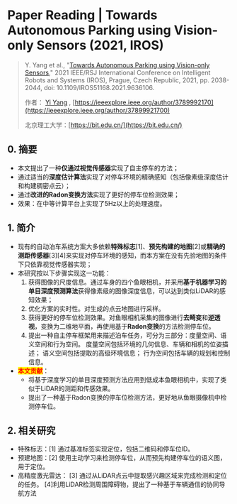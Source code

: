# Paper Reading | Towards Autonomous Parking using Vision-only Sensors (2021, IROS)

> Y. Yang et al., "[Towards Autonomous Parking using Vision-only Sensors](https://ieeexplore.ieee.org/document/9636106)," 2021 IEEE/RSJ International Conference on Intelligent Robots and Systems (IROS), Prague, Czech Republic, 2021, pp. 2038-2044, doi: 10.1109/IROS51168.2021.9636106.
>
> 作者： [Yi Yang](https://ieeexplore.ieee.org/author/37899921700) , [https://ieeexplore.ieee.org/author/3789992170](https://ieeexplore.ieee.org/author/37899921700)
>
> 北京理工大学：[https://bit.edu.cn/](https://bit.edu.cn/)

## 0. 摘要

* 本文提出了一种**仅通过视觉传感器**实现了自主停车的方法；
* 通过适当的**深度估计算法**实现了对停车环境的精确感知（包括像素级深度估计和构建稠密点云）；
* 通过**改进的Radon变换方法**实现了更好的停车位检测效果；
* 效果：在中等计算平台上实现了5Hz以上的处理速度。

## 1. 简介

* 现有的自动泊车系统方案大多依赖**特殊标志**\[1]、**预先构建的地图**\[2]或**精确的测距传感器**\[3]\[4]来实现对停车环境的感知，而本方案在没有先验地图的条件下只依靠视觉传感器实现；
* 本研究按以下步骤实现这一功能：
  1. 获得图像的尺度信息。通过车身的四个鱼眼相机，并采用**基于机器学习的单目深度预测算法**获得像素级的图像深度信息，可以达到类似LiDAR的感知效果；
  2. 优化方案的实时性。对生成的点云地图进行采样。
  3. 获得更好的停车位检测效果。对鱼眼相机采集的图像进行**去畸变**和**逆透视**，变换为二维地平面，再使用基于**Radon变换**的方法检测停车位。
  4. 提出一种自主停车框架用来描述泊车任务，可分为三部分：度量空间、语义空间和行为空间。          度量空间包括环境的几何信息、车辆和相机的位姿描述；                                                                 语义空间包括提取的高级环境信息；                                                                                                  行为空间包括车辆的规划和控制信息。                                              &#x20;
* <mark style="color:red;">**本文贡献**</mark>：
  * 将基于深度学习的单目深度预测方法应用到低成本鱼眼相机中，实现了类似于LiDAR的测距和传感效果。
  * 提出了一种基于Radon变换的停车位检测方法，更好地从鱼眼摄像机中检测停车位。

## 2. 相关研究

* 特殊标志：\[1] 通过基准标签实现定位，包括二维码和停车位ID。
* 预建地图：\[2] 使用主动学习来检测停车位，从而预先构建停车位的语义图，用于定位。
* 高精度激光雷达：                                                                                                                                     \[3] 通过从LiDAR点云中提取感兴趣区域来完成检测和定位的任务。                                                    \[4]利用LiDAR检测周围障碍物，提出了一种基于车辆通信的协同导航方法
